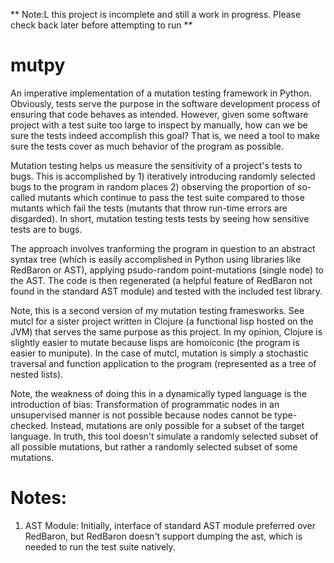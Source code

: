 ** Note:L this project is incomplete and still a work in progress. Please check back later before attempting to run **

# mutpy

An imperative implementation of a mutation testing framework in Python. Obviously, tests serve the purpose in the software development process of ensuring that code behaves as intended. However, given some software project with a test suite too large to inspect by manually, how can we be sure the tests indeed accomplish this goal? That is, we need a tool to make sure the tests cover as much behavior of the program as possible.

Mutation testing helps us measure the sensitivity of a project's tests to bugs. This is accomplished by 1) iteratively introducing randomly selected bugs to the program in random places 2) observing the proportion of so-called mutants which continue to pass the test suite compared to those mutants which fail the tests (mutants that throw run-time errors are disgarded). In short, mutation testing tests tests by seeing how sensitive tests are to bugs.

The approach involves tranforming the program in question to an abstract syntax tree (which is easily accomplished in Python using libraries like RedBaron or AST), applying psudo-random point-mutations (single node) to the AST. The code is then regenerated (a helpful feature of RedBaron not found in the standard AST module) and tested with the included test library.

Note, this is a second version of my mutation testing framesworks. See mutcl for a sister project written in Clojure (a functional lisp hosted on the JVM) that serves the same purpose as this project. In my opinion, Clojure is slightly easier to mutate because lisps are homoiconic (the program is easier to munipute). In the case of mutcl, mutation is simply a stochastic traversal and function application to the program (represented as a tree of nested lists).

Note, the weakness of doing this in a dynamically typed language is the introduction of bias: Transformation of programmatic nodes in an unsupervised manner is not possible because nodes cannot be type-checked. Instead, mutations are only possible for a subset of the target language. In truth, this tool doesn't simulate a randomly selected subset of all possible mutations, but rather a randomly selected subset of some mutations.

# Notes:
1. AST Module: Initially, interface of standard AST module preferred over RedBaron, but RedBaron doesn't support dumping the ast, which is needed to run the test suite natively.

